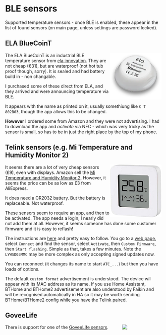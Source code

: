 # BLE sensors

Supported temperature sensors - once BLE is enabled, these appear in the list of found sensors (on main page, unless settings are password locked).

## ELA BlueCoinT

<img src="BlueCoinT.png" align=right width="33%">

The ELA BlueCoinT is an industrial BLE temperature sensor from [ela innovation](https://elainnovation.com/en/product/blue-coin-t-en/). They are not cheap (€31), but are waterproof (not hot tub proof though, sorry). It is sealed and had battery build in - non changable.

I purchased some of these direct from ELA, and they arrived and were announcing temperature via BLE.

It appears with the name as printed on it, usually somethiung like `C T 802B03`, though the app allows this to be changed.

**However** I ordered some from Amazon and they were not advertising. I had to download the app and *activate* via NFC - which was very tricky as the sensor is small, so has to be in just the right place by the top of my phone.

## Telink  sensors (e.g. Mi Temperature and Humidity Monitor 2)

<img src="MiSensor.jpg" align=right width="33%">

It seems there are a lot of very cheap sensors (£9), even with displays. Amazon sell the [Mi Temperature and Humidity Monitor 2](https://www.amazon.co.uk/dp/B08C7KVDJW). However, it seems the price can be as low as £3 from AliExpress.

It does need a CR2032 battery. But the battery is replaceable. Not waterproof.

These sensors seem to require an app, and then to be activated. The app needs a login, I nearly did not add them at all. However, it seems someone has done some customer firmware and it is easy to reflash!

The instructions are [here](https://github.com/pvvx/ATC_MiThermometer#flashing-or-updating-the-firmware-ota) and pretty easy to follow. You go to a [web page](https://pvvx.github.io/ATC_MiThermometer/TelinkMiFlasher.html), select `Connect` and find the sensor, select `Activate`, then `Custom Firmware`, then `Start flashing`. Simple as that, takes a few minutes. Note the `LYWSD03MMC` may be more complex as only accepting signed updates now.

You can reconnect (it changes its name to start `ATC_...`) but then you have loads of options.

The default `custom format` advertisement is understood. The device will appear with its MAC address as its name. If you use Home Assistant, BTHome and BTHome2 advertisement are also understood by Faikin and will be recognised automatically in HA so it may be worth sending BTHome/BTHome2 config while you have the Telink paired.

## GoveeLife

<img src='https://github.com/revk/ESP32-Faikin/assets/996983/53e41957-9ab7-4d24-b80d-202e1d772534)' align=right width=25%>

There is support for one of the [GoveeLife sensors](https://www.amazon.co.uk/gp/product/B0CDX6SNJ3/).

